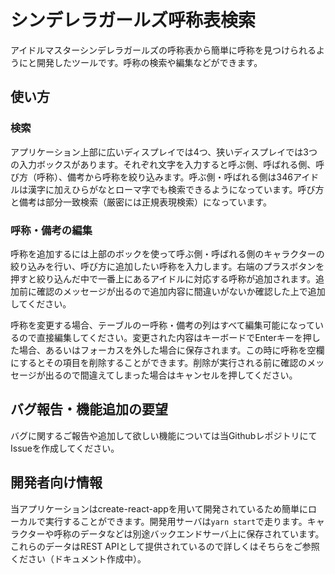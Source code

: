 # シンデレラガールズ呼称表検索
アイドルマスターシンデレラガールズの呼称表から簡単に呼称を見つけられるようにと開発したツールです。呼称の検索や編集などができます。

## 使い方
### 検索
アプリケーション上部に広いディスプレイでは4つ、狭いディスプレイでは3つの入力ボックスがあります。それぞれ文字を入力すると呼ぶ側、呼ばれる側、呼び方（呼称）、備考から呼称を絞り込みます。呼ぶ側・呼ばれる側は346アイドルは漢字に加えひらがなとローマ字でも検索できるようになっています。呼び方と備考は部分一致検索（厳密には正規表現検索）になっています。

### 呼称・備考の編集
呼称を追加するには上部のボックを使って呼ぶ側・呼ばれる側のキャラクターの絞り込みを行い、呼び方に追加したい呼称を入力します。右端のプラスボタンを押すと絞り込んだ中で一番上にあるアイドルに対応する呼称が追加されます。追加前に確認のメッセージが出るので追加内容に間違いがないか確認した上で追加してください。

呼称を変更する場合、テーブルのー呼称・備考の列はすべて編集可能になっているので直接編集してください。変更された内容はキーボードでEnterキーを押した場合、あるいはフォーカスを外した場合に保存されます。この時に呼称を空欄にするとその項目を削除することができます。削除が実行される前に確認のメッセージが出るので間違えてしまった場合はキャンセルを押してください。

## バグ報告・機能追加の要望
バグに関するご報告や追加して欲しい機能については当GithubレポジトリにてIssueを作成してください。

## 開発者向け情報
当アプリケーションはcreate-react-appを用いて開発されているため簡単にローカルで実行することができます。開発用サーバは`yarn start`で走ります。キャラクターや呼称のデータなどは別途バックエンドサーバ上に保存されています。これらのデータはREST APIとして提供されているので詳しくはそちらをご参照ください（ドキュメント作成中）。

